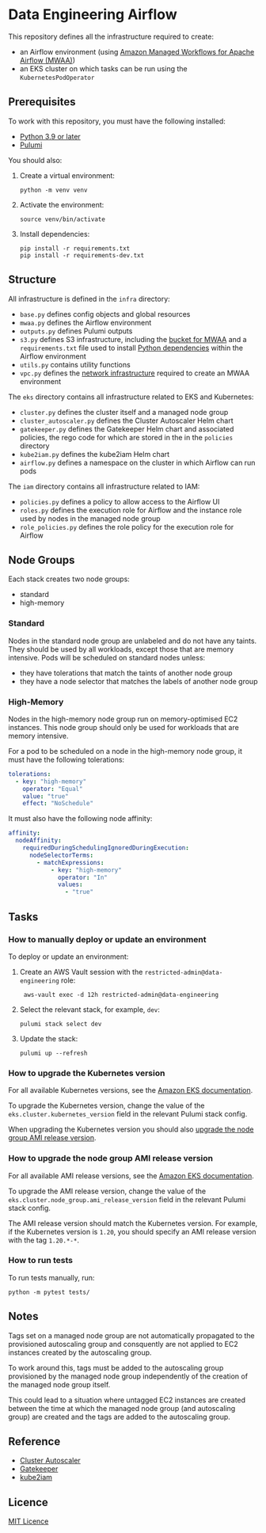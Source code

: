 # Data Engineering Airflow

This repository defines all the infrastructure required to create:

- an Airflow environment (using
  [Amazon Managed Workflows for Apache Airflow (MWAA)](https://aws.amazon.com/managed-workflows-for-apache-airflow/))
- an EKS cluster on which tasks can be run using the `KubernetesPodOperator`

## Prerequisites

To work with this repository, you must have the following installed:

- [Python 3.9 or later](https://www.python.org/downloads/)
- [Pulumi](https://www.pulumi.com/docs/get-started/install/)

You should also:

1.  Create a virtual environment:

        python -m venv venv

2.  Activate the environment:

        source venv/bin/activate

3.  Install dependencies:

        pip install -r requirements.txt
        pip install -r requirements-dev.txt

## Structure

All infrastructure is defined in the `infra` directory:

- `base.py` defines config objects and global resources
- `mwaa.py` defines the Airflow environment
- `outputs.py` defines Pulumi outputs
- `s3.py` defines S3 infrastructure, including the
  [bucket for MWAA](https://docs.aws.amazon.com/mwaa/latest/userguide/mwaa-s3-bucket.html)
  and a `requirements.txt` file used to install
  [Python dependencies](https://docs.aws.amazon.com/mwaa/latest/userguide/working-dags-dependencies.html)
  within the Airflow environment
- `utils.py` contains utility functions
- `vpc.py` defines the
  [network infrastructure](https://docs.aws.amazon.com/mwaa/latest/userguide/vpc-create.html)
  required to create an MWAA environment

The `eks` directory contains all infrastructure related to EKS and Kubernetes:

- `cluster.py` defines the cluster itself and a managed node group
- `cluster_autoscaler.py` defines the Cluster Autoscaler Helm chart
- `gatekeeper.py` defines the Gatekeeper Helm chart and associated policies, the
  rego code for which are stored in the in the `policies` directory
- `kube2iam.py` defines the kube2iam Helm chart
- `airflow.py` defines a namespace on the cluster in which Airflow can run pods

The `iam` directory contains all infrastructure related to IAM:

- `policies.py` defines a policy to allow access to the Airflow UI
- `roles.py` defines the execution role for Airflow and the instance role used
  by nodes in the managed node group
- `role_policies.py` defines the role policy for the execution role for Airflow

## Node Groups

Each stack creates two node groups:

- standard
- high-memory

### Standard

Nodes in the standard node group are unlabeled and do not have any taints. They
should be used by all workloads, except those that are memory intensive. Pods
will be scheduled on standard nodes unless:

- they have tolerations that match the taints of another node group
- they have a node selector that matches the labels of another node group

### High-Memory

Nodes in the high-memory node group run on memory-optimised EC2 instances. This
node group should only be used for workloads that are memory intensive.

For a pod to be scheduled on a node in the high-memory node group, it must have
the following tolerations:

```yaml
tolerations:
  - key: "high-memory"
    operator: "Equal"
    value: "true"
    effect: "NoSchedule"
```

It must also have the following node affinity:

```yaml
affinity:
  nodeAffinity:
    requiredDuringSchedulingIgnoredDuringExecution:
      nodeSelectorTerms:
        - matchExpressions:
            - key: "high-memory"
              operator: "In"
              values:
                - "true"
```

## Tasks

### How to manually deploy or update an environment

To deploy or update an environment:

1.  Create an AWS Vault session with the `restricted-admin@data-engineering`
    role:

         aws-vault exec -d 12h restricted-admin@data-engineering

2.  Select the relevant stack, for example, `dev`:

        pulumi stack select dev

3.  Update the stack:

        pulumi up --refresh

### How to upgrade the Kubernetes version

For all available Kubernetes versions, see the
[Amazon EKS documentation](https://docs.aws.amazon.com/eks/latest/userguide/kubernetes-versions.html).

To upgrade the Kubernetes version, change the value of the
`eks.cluster.kubernetes_version` field in the relevant Pulumi stack config.

When upgrading the Kubernetes version you should also
[upgrade the node group AMI release version](#how-to-upgrade-the-node-group-ami-release-version).

### How to upgrade the node group AMI release version

For all available AMI release versions, see the
[Amazon EKS documentation](https://docs.aws.amazon.com/eks/latest/userguide/eks-linux-ami-versions.html).

To upgrade the AMI release version, change the value of the
`eks.cluster.node_group.ami_release_version` field in the relevant Pulumi stack
config.

The AMI release version should match the Kubernetes version. For example, if the
Kubernetes version is `1.20`, you should specify an AMI release version with the
tag `1.20.*-*`.

### How to run tests

To run tests manually, run:

    python -m pytest tests/

## Notes

Tags set on a managed node group are not automatically propagated to the
provisioned autoscaling group and consquently are not applied to EC2 instances
created by the autoscaling group.

To work around this, tags must be added to the autoscaling group provisioned by
the managed node group independently of the creation of the managed node group
itself.

This could lead to a situation where untagged EC2 instances are created between
the time at which the managed node group (and autoscaling group) are created and
the tags are added to the autoscaling group.

## Reference

- [Cluster Autoscaler](https://github.com/kubernetes/autoscaler/tree/master/cluster-autoscaler)
- [Gatekeeper](https://github.com/open-policy-agent/gatekeeper)
- [kube2iam](https://github.com/jtblin/kube2iam)

## Licence

[MIT Licence](LICENCE.md)
